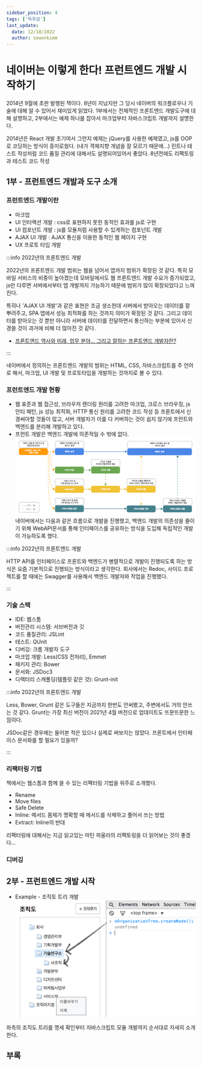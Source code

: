 ```yaml
---
sidebar_position: 4
tags: ['독후감']
last_update:
  date: 12/18/2022
  author: sewonkimm
---
```


# 네이버는 이렇게 한다! 프런트엔드 개발 시작하기

2014년 9월에 초판 발행된 책이다. 8년이 지났지만 그 당시 네이버의 워크플로우나 기술에 대해 알 수 있어서 재미있게 읽었다. 1부에서는 전체적인 프론트엔드 개발도구에 대해 설명하고, 2부에서는 예제 하나를 잡아서 마크업부터 자바스크립트 개발까지 설명한다.

2014년은 React 개발 초기여서 그런지 예제는 jQuery를 사용한 예제였고, js를 OOP로 코딩하는 방식이 흥미로웠다. (내가 객체지향 개념을 잘 모르기 때문에...) 린트나 테스트 작성처럼 코드 품질 관리에 대해서도 설명되어있어서 좋았다. 8년전에도 리팩토링과 테스트 코드 작성

## 1부 - 프런트엔드 개발과 도구 소개

### 프런트엔드 개발이란

- 마크업
- UI 인터랙션 개발 : css로 표현하지 못한 동적인 효과를 js로 구현
- UI 컴포넌트 개발 : js를 모듈처럼 사용할 수 있게하는 컴포넌트 개발
- AJAX UI 개발 : AJAX 통신을 이용한 동적인 웹 페이지 구현
- UX 프로토 타입 개발

:::info 2022년의 프론트엔드 개발

2022년의 프론트엔드 개발 범위는 웹을 넘어서 앱까지 범위가 확장된 것 같다. 특히 모바일 서비스의 비중이 높아졌는데 모바일에서도 웹 프론트엔드 개발 수요가 증가되었고, js만 다루면 서버에서부터 앱 개발까지 가능하기 때문에 범위가 많이 확장되었다고 느껴진다.

특히나 'AJAX UI 개발'과 같은 표현은 조금 생소한데 서버에서 받아오는 데이터를 잘 뿌려주고, SPA 앱에서 성능 최적화를 하는 것까지 의미가 확장된 것 같다. 그리고 데이터를 받아오는 것 뿐만 아니라 서버에 데이터를 전달하면서 통신하는 부분에 있어서 신경쓸 것이 과거에 비해 더 많아진 것 같다. 

- [프론트엔드 역사와 미래, 업무 분야... 그리고 잘하는 프론트엔드 개발자란?](https://velog.io/@teo/frontend)

:::

네이버에서 정의하는 프론트엔드 개발의 범위는 HTML, CSS, 자바스크립트를 주 언어로 해서, 마크업, UI 개발 및 프로토타입을 개발하는 것까지로 볼 수 있다.


### 프런트엔드 개발 현황

- 웹 표준과 웹 접근성, 브라우저 렌더링 원리를 고려한 마크업, 크로스 브라우징, js 안티 패턴, js 성능 최적화, HTTP 통신 원리를 고려한 코드 작성 등 프론트에서 신경써야할 것들이 많고, 서버 개발자가 이를 다 커버하는 것이 쉽지 않기에 프런트와 백엔드를 분리해 개발하고 있다.
- 프런트 개발은 백엔드 개발에 의존적일 수 밖에 없다.
![flow](./naverFrontend_1.png)
네이버에서는 다음과 같은 흐름으로 개발을 진행했고, 백엔드 개발의 의존성을 줄이기 위해 WebAPI문서를 통해 인터페이스를 공유하는 방식을 도입해 독립적인 개발이 가능하도록 했다.


:::info 2022년의 프론트엔드 개발

HTTP API를 인터페이스로 프론트와 백엔드가 병렬적으로 개발이 진행되도록 하는 방식은 요즘 기본적으로 진행되는 방식이라고 생각한다. 회사에서는 Redoc, 사이드 프로젝트를 할 때에는 Swagger를 사용해서 백엔드 개발자와 작업을 진행했다. 

:::


### 기술 스택

- IDE: 웹스톰 
- 버전관리 시스템: 서브버전과 깃
- 코드 품질관리: JSLint
- 테스트: QUnit 
- 디버깅: 크롬 개발자 도구 
- 마크업 개발: Less(CSS 전처리), Emmet
- 패키지 관리: Bower
- 문서화: JSDoc3
- 디렉터리 스캐폴딩(템플릿 같은 것): Grunt-init


:::info 2022년의 프론트엔드 개발

Less, Bower, Grunt 같은 도구들은 지금까지 한번도 안써봤고, 주변에서도 거의 안쓰는 것 같다. Grunt는 가장 최신 버전이 2021년 4월 버전으로 업데이트도 뜨문뜨문한 느낌이다.

JSDoc같은 경우에는 들어본 적은 있으나 실제로 써보지는 않았다. 프론트에서 인터페이스 문서화를 할 필요가 있을까?

:::


### 리팩터링 기법

책에서는 웹스톰과 함께 쓸 수 있는 리팩터링 기법을 위주로 소개했다.

- Rename
- Move files
- Safe Delete
- Inline: 메서드 몸체가 명확할 때 메서드를 삭제하고 풀어서 쓰는 방법
- Extract: Inline의 반대

리팩터링에 대해서는 지금 읽고있는 마틴 파울러의 리팩토링을 더 읽어보는 것이 좋겠다...


### 디버깅



## 2부 - 프런트엔드 개발 시작

- Example - 조직토 트리 개발
![example](./naverFrontend_2.png)

좌측의 조직도 트리를 명세 확인부터 자바스크립트 모듈 개발까지 순서대로 자세히 소개한다.

## 부록



